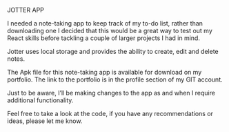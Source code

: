 JOTTER APP

I needed a note-taking app to keep track of my to-do list, rather than downloading one I decided that this would be a great way to test out my React skills before tackling a couple of larger projects I had in mind.

Jotter uses local storage and provides the ability to create, edit and delete notes.

The Apk file for this note-taking app is available for download on my portfolio. The link to the portfolio is in the profile section of my GIT account.

Just to be aware, I’ll be making changes to the app as and when I require additional functionality.

Feel free to take a look at the code, if you have any recommendations or ideas, please let me know.
